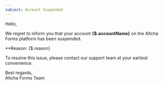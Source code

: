 ```yaml
---
subject: Account Suspended
---
```


Hello,

We regret to inform you that your account **{$.accountName}** on the Altcha Forms platform has been suspended.

**Reason: {$.reason}

To resolve this issue, please contact our support team at your earliest convenience.

Best regards,  
Altcha Forms Team
